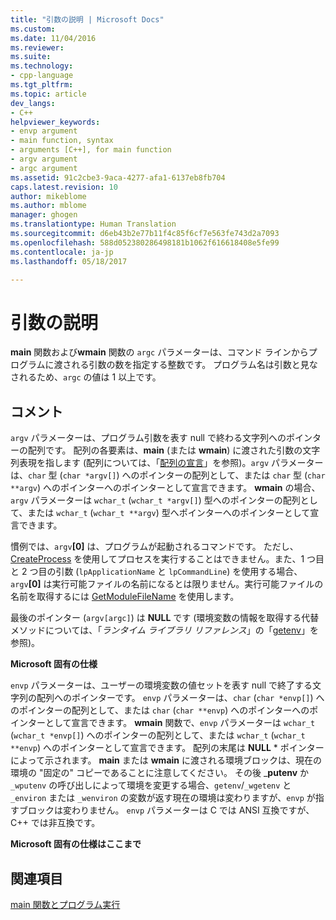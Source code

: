 ```yaml
---
title: "引数の説明 | Microsoft Docs"
ms.custom: 
ms.date: 11/04/2016
ms.reviewer: 
ms.suite: 
ms.technology:
- cpp-language
ms.tgt_pltfrm: 
ms.topic: article
dev_langs:
- C++
helpviewer_keywords:
- envp argument
- main function, syntax
- arguments [C++], for main function
- argv argument
- argc argument
ms.assetid: 91c2cbe3-9aca-4277-afa1-6137eb8fb704
caps.latest.revision: 10
author: mikeblome
ms.author: mblome
manager: ghogen
ms.translationtype: Human Translation
ms.sourcegitcommit: d6eb43b2e77b11f4c85f6cf7e563fe743d2a7093
ms.openlocfilehash: 588d052380286498181b1062f616618408e5fe99
ms.contentlocale: ja-jp
ms.lasthandoff: 05/18/2017

---
```

# <a name="argument-description"></a>引数の説明
**main** 関数および**wmain** 関数の `argc` パラメーターは、コマンド ラインからプログラムに渡される引数の数を指定する整数です。 プログラム名は引数と見なされるため、`argc` の値は 1 以上です。  
  
## <a name="remarks"></a>コメント  
 `argv` パラメーターは、プログラム引数を表す null で終わる文字列へのポインターの配列です。 配列の各要素は、**main** (または **wmain**) に渡された引数の文字列表現を指します (配列については、「[配列の宣言](../c-language/array-declarations.md)」を参照)。`argv` パラメーターは、`char` 型 (`char *argv[]`) へのポインターの配列として、または `char` 型 (`char **argv`) へのポインターへのポインターとして宣言できます。 **wmain** の場合、`argv` パラメーターは `wchar_t` (`wchar_t *argv[]`) 型へのポインターの配列として、または `wchar_t` (`wchar_t **argv`) 型へポインターへのポインターとして宣言できます。  
  
 慣例では、`argv`**[0]** は、プログラムが起動されるコマンドです。  ただし、[CreateProcess](http://msdn.microsoft.com/library/windows/desktop/ms682425) を使用してプロセスを実行することはできません。また、1 つ目と 2 つ目の引数 (`lpApplicationName` と `lpCommandLine`) を使用する場合、`argv`**[0]** は実行可能ファイルの名前になるとは限りません。実行可能ファイルの名前を取得するには [GetModuleFileName](http://msdn.microsoft.com/library/windows/desktop/ms683197) を使用します。  
  
 最後のポインター (`argv[argc]`) は **NULL** です (環境変数の情報を取得する代替メソッドについては、「*ランタイム ライブラリ リファレンス*」の「[getenv](../c-runtime-library/reference/getenv-wgetenv.md)」を参照)。  
  
 **Microsoft 固有の仕様**  
  
 `envp` パラメーターは、ユーザーの環境変数の値セットを表す null で終了する文字列の配列へのポインターです。 `envp` パラメーターは、`char` (`char *envp[]`) へのポインターの配列として、または `char` (`char **envp`) へのポインターへのポインターとして宣言できます。 **wmain** 関数で、`envp` パラメーターは `wchar_t` (`wchar_t *envp[]`) へのポインターの配列として、または `wchar_t` (`wchar_t **envp`) へのポインターとして宣言できます。 配列の末尾は **NULL** \* ポインターによって示されます。 **main** または **wmain** に渡される環境ブロックは、現在の環境の "固定の" コピーであることに注意してください。 その後 _**putenv** か `_wputenv` の呼び出しによって環境を変更する場合、`getenv`/`_wgetenv` と `_environ` または `_wenviron` の変数が返す現在の環境は変わりますが、`envp` が指すブロックは変わりません。 `envp` パラメーターは C では ANSI 互換ですが、C++ では非互換です。  
  
 **Microsoft 固有の仕様はここまで**  
  
## <a name="see-also"></a>関連項目  
 [main 関数とプログラム実行](../c-language/main-function-and-program-execution.md)

